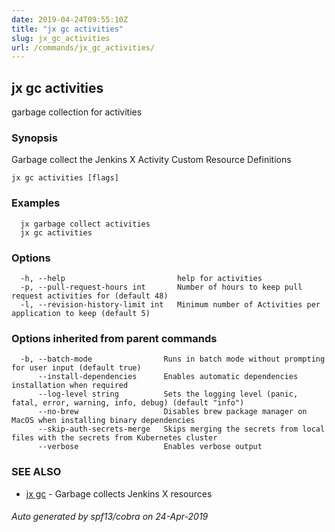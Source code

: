 ```yaml
---
date: 2019-04-24T09:55:10Z
title: "jx gc activities"
slug: jx_gc_activities
url: /commands/jx_gc_activities/
---
```

## jx gc activities

garbage collection for activities

### Synopsis

Garbage collect the Jenkins X Activity Custom Resource Definitions

```
jx gc activities [flags]
```

### Examples

```
  jx garbage collect activities
  jx gc activities
```

### Options

```
  -h, --help                         help for activities
  -p, --pull-request-hours int       Number of hours to keep pull request activities for (default 48)
  -l, --revision-history-limit int   Minimum number of Activities per application to keep (default 5)
```

### Options inherited from parent commands

```
  -b, --batch-mode                Runs in batch mode without prompting for user input (default true)
      --install-dependencies      Enables automatic dependencies installation when required
      --log-level string          Sets the logging level (panic, fatal, error, warning, info, debug) (default "info")
      --no-brew                   Disables brew package manager on MacOS when installing binary dependencies
      --skip-auth-secrets-merge   Skips merging the secrets from local files with the secrets from Kubernetes cluster
      --verbose                   Enables verbose output
```

### SEE ALSO

* [jx gc](/commands/jx_gc/)	 - Garbage collects Jenkins X resources

###### Auto generated by spf13/cobra on 24-Apr-2019
